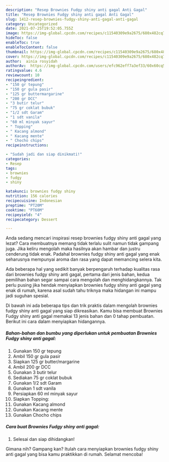 ```yaml
---
description: "Resep Brownies Fudgy shiny anti gagal Anti Gagal"
title: "Resep Brownies Fudgy shiny anti gagal Anti Gagal"
slug: 1412-resep-brownies-fudgy-shiny-anti-gagal-anti-gagal
category: Uncategorized
date: 2021-07-25T19:52:05.755Z
image: https://img-global.cpcdn.com/recipes/c11540309e9a2675/680x482cq70/brownies-fudgy-shiny-anti-gagal-foto-resep-utama.jpg
hideToc: false
enableToc: true
enableTocContent: false
thumbnail: https://img-global.cpcdn.com/recipes/c11540309e9a2675/680x482cq70/brownies-fudgy-shiny-anti-gagal-foto-resep-utama.jpg
cover: https://img-global.cpcdn.com/recipes/c11540309e9a2675/680x482cq70/brownies-fudgy-shiny-anti-gagal-foto-resep-utama.jpg
author:  ainia rosyidah
authorAv:  https://img-global.cpcdn.com/users/efc962eff7a3ef33/60x60cq50/avatar.jpg
ratingvalue: 4.6
reviewcount: 10
recipeingredient:
- "150 gr tepung"
- "150 gr gula pasir"
- "125 gr buttermargarine"
- "200 gr DCC"
- "3 butir telur"
- "75 gr coklat bubuk"
- "1/2 sdt Garam"
- "1 sdt vanila"
- "60 ml minyak sayur"
- " Topping"
- " Kacang almond"
- " Kacang mente"
- " Chocho chips"
recipeinstructions:

- "Sudah jadi dan siap dinikmati!"
categories:
- Resep
tags:
- brownies
- fudgy
- shiny

katakunci: brownies fudgy shiny 
nutrition: 156 calories
recipecuisine: Indonesian
preptime: "PT20M"
cooktime: "PT60M"
recipeyield: "4"
recipecategory: Dessert

---
```



Anda sedang mencari inspirasi resep brownies fudgy shiny anti gagal yang lezat? Cara membuatnya memang tidak terlalu sulit namun tidak gampang juga. Jika keliru mengolah maka hasilnya akan hambar dan justru cenderung tidak enak. Padahal brownies fudgy shiny anti gagal yang enak seharusnya mempunyai aroma dan rasa yang dapat memancing selera kita.




Ada beberapa hal yang sedikit banyak berpengaruh terhadap kualitas rasa dari brownies fudgy shiny anti gagal, pertama dari jenis bahan, kedua pemilihan bahan segar sampai cara mengolah dan menghidangkannya. Tak perlu pusing jika hendak menyiapkan brownies fudgy shiny anti gagal yang enak di rumah, karena asal sudah tahu triknya maka hidangan ini mampu jadi suguhan spesial.


Di bawah ini ada beberapa tips dan trik praktis dalam mengolah brownies fudgy shiny anti gagal yang siap dikreasikan. Kamu bisa membuat Brownies Fudgy shiny anti gagal memakai 13 jenis bahan dan 0 tahap pembuatan. Berikut ini cara dalam menyiapkan hidangannya.

<!--inarticleads1-->

##### Bahan-bahan dan bumbu yang diperlukan untuk pembuatan Brownies Fudgy shiny anti gagal:

1. Gunakan 150 gr tepung
1. Ambil 150 gr gula pasir
1. Siapkan 125 gr butter/margarine
1. Ambil 200 gr DCC
1. Gunakan 3 butir telur
1. Sediakan 75 gr coklat bubuk
1. Gunakan 1/2 sdt Garam
1. Gunakan 1 sdt vanila
1. Persiapkan 60 ml minyak sayur
1. Siapkan  Topping:
1. Gunakan  Kacang almond
1. Gunakan  Kacang mente
1. Gunakan  Chocho chips




<!--inarticleads2-->

##### Cara buat Brownies Fudgy shiny anti gagal:


1. Selesai dan siap dihidangkan!



Gimana nih? Gampang kan? Itulah cara menyiapkan brownies fudgy shiny anti gagal yang bisa kamu praktikkan di rumah. Selamat mencoba!
